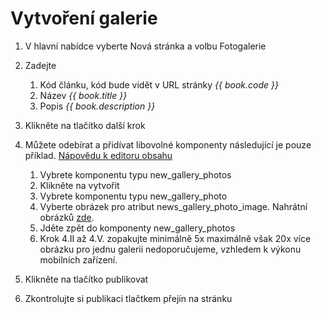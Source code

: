 # Vytvoření galerie

1. V hlavní nabídce vyberte Nová stránka a volbu Fotogalerie
2. Zadejte
   1. Kód článku, kód bude vidět v URL stránky _{{ book.code }}_
   2. Název _{{ book.title }}_
   3. Popis _{{ book.description }}_

3. Klikněte na tlačítko další krok
4. Můžete odebírat a přidívat libovolné komponenty následující je pouze příklad. [Nápovědu k editoru obsahu](/editor-obsahu.md)
   1. Vybrete komponentu typu new_gallery_photos
   2. Klikněte na vytvořit
   3. Vybrete komponentu typu new_gallery_photo
   4. Vyberte obrázek pro atribut news_gallery_photo_image. Nahrátní obrázků [zde](/pridani-obrazku-a-priloh-do-systemu.md).
   6. Jděte zpět do komponenty new_gallery_photos
   7. Krok 4.II až 4.V. zopakujte minimálně 5x maximálně však 20x více obrázku pro jednu galerii nedoporučujeme, vzhledem k výkonu mobilních zařízení.    
5. Klikněte na tlačítko publikovat
6. Zkontrolujte si publikaci tlačtkem přejín na stránku
